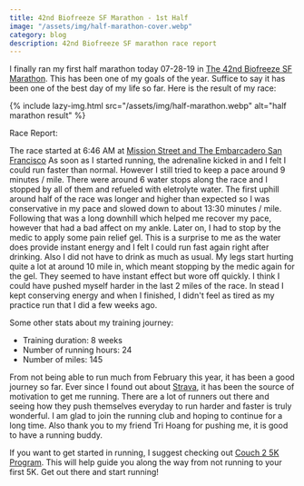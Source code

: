 ```yaml
---
title: 42nd Biofreeze SF Marathon - 1st Half
image: "/assets/img/half-marathon-cover.webp"
category: blog
description: 42nd Biofreeze SF marathon race report
---
```


I finally ran my first half marathon today 07-28-19 in [The 42nd Biofreeze SF Marathon](https://www.thesfmarathon.com/). This has been one of my goals of the year. Suffice to say it has been one of the best day of my life so far. Here is the result of my race:

{% include lazy-img.html src="/assets/img/half-marathon.webp" alt="half marathon result" %}

Race Report:

The race started at 6:46 AM at [Mission Street and The Embarcadero San Francisco](https://www.google.com/maps/place/USA/@37.793712,-122.3926053,17z/data=!3m1!4b1!4m2!3m1!1s0x80858065c94cb613:0x1471cf17c56982b1)
As soon as I started running, the adrenaline kicked in and I felt I could run faster than normal. However I still tried to keep a pace around 9 minutes / mile.  There were around 6 water stops along the race and I stopped by all of them and refueled with eletrolyte water. The first uphill around half of the race was longer and higher than expected so I was conservative in my pace and slowed down to about 13:30 minutes / mile. Following that was a long downhill which helped me recover my pace, however that had a bad affect on my ankle. Later on, I had to stop by the medic to apply some pain relief gel. This is a surprise to me as the water does provide instant energy and I felt I could run fast again right after drinking. Also I did not have to drink as much as usual. My legs start hurting quite a lot at around 10 mile in, which meant stopping by the medic again for the gel. They seemed to have instant effect but wore off quickly.  I think I could have pushed myself harder in the last 2 miles of the race. In stead I kept conserving energy and when I finished, I didn't feel as tired as my practice run that I did a few weeks ago.

Some other stats about my training journey:
* Training duration: 8 weeks
* Number of running hours: 24
* Number of miles: 145 

From not being able to run much from February this year, it has been a good journey so far. Ever since I found out about [Strava](https://www.strava.com/athletes/39726096), it has been the source of motivation to get me running. There are a lot of runners out there and seeing how they push themselves everyday to run harder and faster is truly wonderful. I am glad to join the running club and hoping to continue for a long time. Also thank you to my friend Tri Hoang for pushing me, it is good to have a running buddy.

If you want to get started in running, I suggest checking out [Couch 2 5K Program](https://www.c25k.com/). This will help guide you along the way from not running to your first 5K. Get out there and start running!